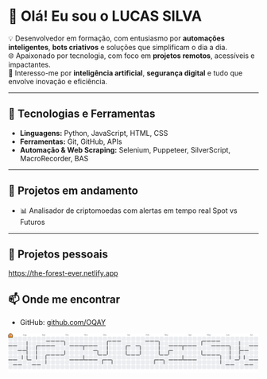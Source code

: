 # 👋 Olá! Eu sou o LUCAS SILVA

💡 Desenvolvedor em formação, com entusiasmo por **automações inteligentes**, **bots criativos** e soluções que simplificam o dia a dia.  
🌐 Apaixonado por tecnologia, com foco em **projetos remotos**, acessíveis e impactantes.  
🧠 Interesso-me por **inteligência artificial**, **segurança digital** e tudo que envolve inovação e eficiência.

---

## 🚀 Tecnologias e Ferramentas

- **Linguagens:** Python, JavaScript, HTML, CSS
- **Ferramentas:** Git, GitHub, APIs
- **Automação & Web Scraping:** Selenium, Puppeteer, SilverScript, MacroRecorder, BAS

---

## 🔧 Projetos em andamento

- 📊 Analisador de criptomoedas com alertas em tempo real Spot vs Futuros

---

## 🔧 Projetos pessoais

https://the-forest-ever.netlify.app

## 📫 Onde me encontrar

- GitHub: [github.com/OQAY](https://github.com/OQAY)

![Pacman Contribution Graph](dist/pacman-contribution-graph.svg)
